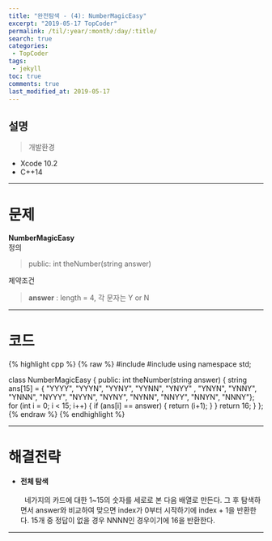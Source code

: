 ```yaml
---
title: "완전탐색 - (4): NumberMagicEasy"
excerpt: "2019-05-17 TopCoder"
permalink: /til/:year/:month/:day/:title/
search: true
categories:
 - TopCoder
tags:
 - jekyll
toc: true
comments: true
last_modified_at: 2019-05-17
---
```


## 설명
> 개발환경
- Xcode 10.2
- C++14

---

# 문제

__NumberMagicEasy__  
정의  
 > public: int theNumber(string answer)  
 
제약조건  
 > **answer** : length = 4, 각 문자는 Y or N   

---

# 코드

{% highlight cpp %}
{% raw %}
#include <iostream>
#include <string>
using namespace std;

class NumberMagicEasy {
public:
    int theNumber(string answer) {
        string ans[15] = { "YYYY", "YYYN", "YYNY", "YYNN", "YNYY" , "YNYN", "YNNY", "YNNN", "NYYY", "NYYN", "NYNY", "NYNN", "NNYY", "NNYN", "NNNY"};
        for (int i = 0; i < 15; i++) {
            if (ans[i] == answer) {
                return (i+1);
            }
        }
        return 16;
    }
};
{% endraw %}
{% endhighlight %}

--- 

# 해결전략

- **전체 탐색**  
<br>&nbsp; 네가지의 카드에 대한 1~15의 숫자를 세로로 본 다음 배열로 만든다. 그 후 탐색하면서 answer와 비교하여 맞으면 index가 0부터 시작하기에 index + 1을 반환한다. 15개 중 정답이 없을 경우 NNNN인 경우이기에 16을 반환한다.

 ---
 
